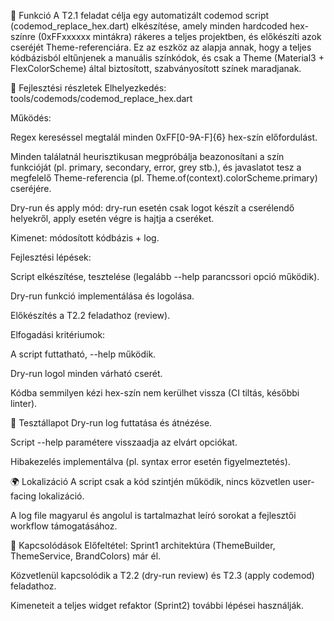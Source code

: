 🎯 Funkció
A T2.1 feladat célja egy automatizált codemod script (codemod_replace_hex.dart) elkészítése, amely minden hardcoded hex-színre (0xFFxxxxxx mintákra) rákeres a teljes projektben, és előkészíti azok cseréjét Theme-referenciára. Ez az eszköz az alapja annak, hogy a teljes kódbázisból eltűnjenek a manuális színkódok, és csak a Theme (Material3 + FlexColorScheme) által biztosított, szabványosított színek maradjanak.

🧠 Fejlesztési részletek
Elhelyezkedés: tools/codemods/codemod_replace_hex.dart

Működés:

Regex kereséssel megtalál minden 0xFF[0-9A-F]{6} hex-szín előfordulást.

Minden találatnál heurisztikusan megpróbálja beazonosítani a szín funkcióját (pl. primary, secondary, error, grey stb.), és javaslatot tesz a megfelelő Theme-referencia (pl. Theme.of(context).colorScheme.primary) cseréjére.

Dry-run és apply mód: dry-run esetén csak logot készít a cserélendő helyekről, apply esetén végre is hajtja a cseréket.

Kimenet: módosított kódbázis + log.

Fejlesztési lépések:

Script elkészítése, tesztelése (legalább --help parancssori opció működik).

Dry-run funkció implementálása és logolása.

Előkészítés a T2.2 feladathoz (review).

Elfogadási kritériumok:

A script futtatható, --help működik.

Dry-run logol minden várható cserét.

Kódba semmilyen kézi hex-szín nem kerülhet vissza (CI tiltás, későbbi linter).

🧪 Tesztállapot
Dry-run log futtatása és átnézése.

Script --help paramétere visszaadja az elvárt opciókat.

Hibakezelés implementálva (pl. syntax error esetén figyelmeztetés).

🌍 Lokalizáció
A script csak a kód szintjén működik, nincs közvetlen user-facing lokalizáció.

A log file magyarul és angolul is tartalmazhat leíró sorokat a fejlesztői workflow támogatásához.

📎 Kapcsolódások
Előfeltétel: Sprint1 architektúra (ThemeBuilder, ThemeService, BrandColors) már él.

Közvetlenül kapcsolódik a T2.2 (dry-run review) és T2.3 (apply codemod) feladathoz.

Kimeneteit a teljes widget refaktor (Sprint2) további lépései használják.